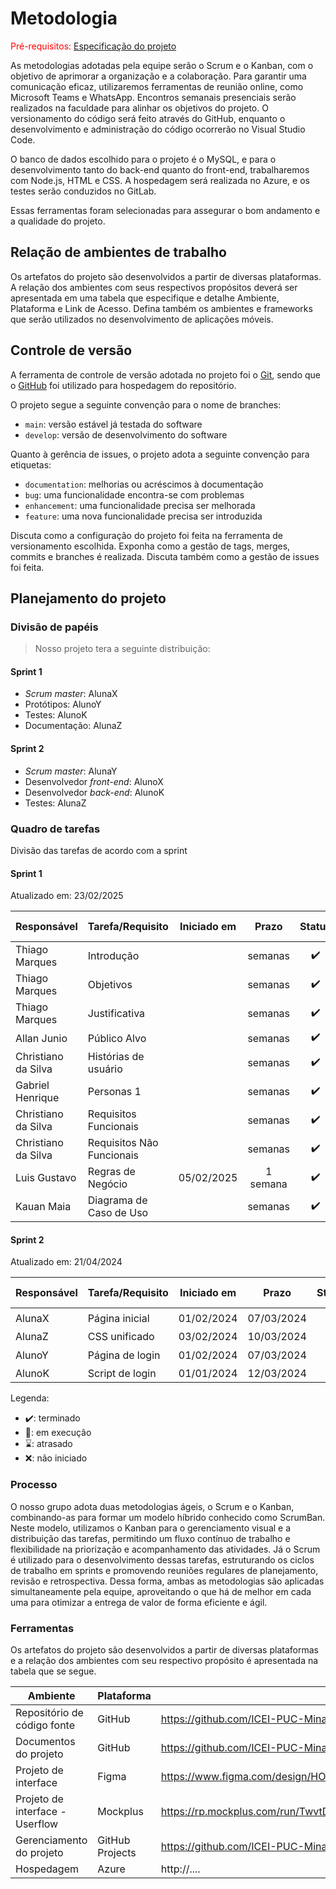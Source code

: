 
# Metodologia

<span style="color:red">Pré-requisitos: <a href="02-Especificacao.md"> Especificação do projeto</a></span>

As metodologias adotadas pela equipe serão o Scrum e o Kanban, com o objetivo de aprimorar a organização e a colaboração. Para garantir uma comunicação eficaz, utilizaremos ferramentas de reunião online, como Microsoft Teams e WhatsApp. Encontros semanais presenciais serão realizados na faculdade para alinhar os objetivos do projeto. O versionamento do código será feito através do GitHub, enquanto o desenvolvimento e administração do código ocorrerão no Visual Studio Code.

O banco de dados escolhido para o projeto é o MySQL, e para o desenvolvimento tanto do back-end quanto do front-end, trabalharemos com Node.js, HTML e CSS. A hospedagem será realizada no Azure, e os testes serão conduzidos no GitLab.

Essas ferramentas foram selecionadas para assegurar o bom andamento e a qualidade do projeto.

## Relação de ambientes de trabalho

Os artefatos do projeto são desenvolvidos a partir de diversas plataformas. A relação dos ambientes com seus respectivos propósitos deverá ser apresentada em uma tabela que especifique e detalhe Ambiente, Plataforma e Link de Acesso. Defina também os ambientes e frameworks que serão utilizados no desenvolvimento de aplicações móveis.

## Controle de versão

A ferramenta de controle de versão adotada no projeto foi o [Git](https://git-scm.com/), sendo que o [GitHub](https://github.com) foi utilizado para hospedagem do repositório.

O projeto segue a seguinte convenção para o nome de branches:

- `main`: versão estável já testada do software
- `develop`: versão de desenvolvimento do software

Quanto à gerência de issues, o projeto adota a seguinte convenção para etiquetas:

- `documentation`: melhorias ou acréscimos à documentação
- `bug`: uma funcionalidade encontra-se com problemas
- `enhancement`: uma funcionalidade precisa ser melhorada
- `feature`: uma nova funcionalidade precisa ser introduzida

Discuta como a configuração do projeto foi feita na ferramenta de versionamento escolhida. Exponha como a gestão de tags, merges, commits e branches é realizada. Discuta também como a gestão de issues foi feita.

## Planejamento do projeto

###  Divisão de papéis

> Nosso projeto tera a seguinte distribuição:

#### Sprint 1
- _Scrum master_: AlunaX
- Protótipos: AlunoY
- Testes: AlunoK
- Documentação: AlunaZ

#### Sprint 2
- _Scrum master_: AlunaY
- Desenvolvedor _front-end_: AlunoX
- Desenvolvedor _back-end_: AlunoK
- Testes: AlunaZ

###  Quadro de tarefas

Divisão das tarefas de acordo com a sprint 

#### Sprint 1

Atualizado em: 23/02/2025

| Responsável   | Tarefa/Requisito | Iniciado em    | Prazo      | Status | Terminado em    |
| :----         |    :----         |      :----:    | :----:     | :----: | :----:          |
|Thiago Marques | Introdução |     |semanas  | ✔️    |      |
|Thiago Marques | Objetivos    |     | semanas | ✔️    |                 |
|Thiago Marques | Justificativa   |     | semanas | ✔️    |   
|Allan Junio | Público Alvo  |     | semanas | ✔️    |   |
|Christiano da Silva|  Histórias de usuário  |     |semanas | ✔️      |                 |
| Gabriel Henrique| Personas 1  |         | semanas | ✔️      |       |
| Christiano da Silva| Requisitos Funcionais  |         | semanas | ✔️      |       |
| Christiano da Silva| Requisitos Não Funcionais  |         |semanas  | ✔️      |       |
| Luis Gustavo | Regras de Negócio  |   05/02/2025      | 1 semana | ✔️      |  11/02/2025     |
| Kauan Maia | Diagrama de Caso de Uso  |        |  semanas | ✔️      |      |


#### Sprint 2

Atualizado em: 21/04/2024

| Responsável   | Tarefa/Requisito | Iniciado em    | Prazo      | Status | Terminado em    |
| :----         |    :----         |      :----:    | :----:     | :----: | :----:          |
| AlunaX        | Página inicial   | 01/02/2024     | 07/03/2024 | ✔️    | 05/02/2024      |
| AlunaZ        | CSS unificado    | 03/02/2024     | 10/03/2024 | 📝    |                 |
| AlunoY        | Página de login  | 01/02/2024     | 07/03/2024 | ⌛     |                 |
| AlunoK        | Script de login  |  01/01/2024    | 12/03/2024 | ❌    |       |


Legenda:
- ✔️: terminado
- 📝: em execução
- ⌛: atrasado
- ❌: não iniciado



### Processo

O nosso grupo adota duas metodologias ágeis, o Scrum e o Kanban, combinando-as para formar um modelo híbrido conhecido como ScrumBan. Neste modelo, utilizamos o Kanban para o gerenciamento visual e a distribuição das tarefas, permitindo um fluxo contínuo de trabalho e flexibilidade na priorização e acompanhamento das atividades. Já o Scrum é utilizado para o desenvolvimento dessas tarefas, estruturando os ciclos de trabalho em sprints e promovendo reuniões regulares de planejamento, revisão e retrospectiva. Dessa forma, ambas as metodologias são aplicadas simultaneamente pela equipe, aproveitando o que há de melhor em cada uma para otimizar a entrega de valor de forma eficiente e ágil.

### Ferramentas

Os artefatos do projeto são desenvolvidos a partir de diversas plataformas e a relação dos ambientes com seu respectivo propósito é apresentada na tabela que se segue.

| Ambiente                            | Plataforma                         | Link de acesso                         |
|-------------------------------------|------------------------------------|----------------------------------------|
| Repositório de código fonte         | GitHub                             | https://github.com/ICEI-PUC-Minas-PCO-ADS-TI/2025-1-p3-tidai-Grupo2/tree/main                         |
| Documentos do projeto               | GitHub                             |https://github.com/ICEI-PUC-Minas-PCO-ADS-TI/2025-1-p3-tidai-Grupo2/tree/main                          |
| Projeto de interface                | Figma                              | https://www.figma.com/design/HOKK8Z1TzB6bPkutBZjCTI/Untitled?node-id=1-2965&t=PMBLbvdI94FArAoD-0                    |
| Projeto de interface - Userflow     | Mockplus                             | https://rp.mockplus.com/run/TwvtDUYRSm/i88ReQcp8lcps=expand&rps=expand&nav=1&ha=0&la=0&fc=1&dt=iphoneX&out=0&rt=1&as=true  
| Gerenciamento do projeto            | GitHub Projects                    |https://github.com/ICEI-PUC-Minas-PCO-ADS-TI/2025-1-p3-tidai-Grupo2/projects?query=is%3Aopen                          |
| Hospedagem                          | Azure                           | http://....                            |
 

